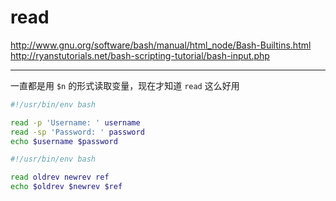 # read

http://www.gnu.org/software/bash/manual/html_node/Bash-Builtins.html
http://ryanstutorials.net/bash-scripting-tutorial/bash-input.php

---

一直都是用 `$n` 的形式读取变量，现在才知道 `read` 这么好用

```sh
#!/usr/bin/env bash

read -p 'Username: ' username
read -sp 'Password: ' password
echo $username $password
```

```sh
#!/usr/bin/env bash

read oldrev newrev ref
echo $oldrev $newrev $ref
```
